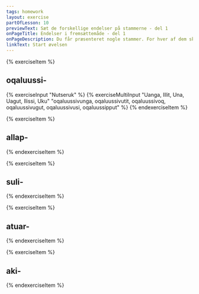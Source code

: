 ```yaml
---
tags: homework
layout: exercise
partOfLesson: 10
previewText: Sæt de forskellige endelser på stammerne - del 1
onPageTitle: Endelser i fremsættemåde - del 1
onPageDescription: Du får præsenteret nogle stammer. For hver af dem skal du skrive hele ordet med hver personendelse i fremsættemåde, samt oversættelsen af stammen
linkText: Start øvelsen
---
```


{% exerciseItem %}

## oqaluussi-

{% exerciseInput "Nutseruk" %}
{% exerciseMultiInput "Uanga, Illit, Una, Uagut, Ilissi, Uku" "oqaluussivunga, oqaluussivutit, oqaluussivoq, oqaluussivugut, oqaluussivusi, oqaluussipput" %}
<feedback-message data-content="Oqaluussi- er en vokalstamme, derfor skal endelserne starte med V og det betyder: at forkynde"></feedback-message>
{% endexerciseItem %}

{% exerciseItem %}

## allap-
<single-input data-label="Nutseruk" ></single-input>
<multi-input data-labels="Uanga, Illit, Una, Uagut, Ilissi, Uku" data-validation="allappunga, allapputit, allappoq, allappugut, allappusi, allapput"></multi-input>
<feedback-message data-content="Allap- er en konsonantstamme, derfor skal endelserne starte med P og det betyder: at skrive"></feedback-message>
{% endexerciseItem %}

{% exerciseItem %}

## suli-
<single-input data-label="Nutseruk" ></single-input>
<multi-input data-labels="Uanga, Illit, Una, Uagut, Ilissi, Uku" data-validation="sulivunga, sulivutit, sulivoq, sulivugut, sulivusi, sulipput"></multi-input>
<feedback-message data-content="Suli- er en vokalstamme, derfor skal endelserne starte med V og det betyder: at arbejde"></feedback-message>
{% endexerciseItem %}

{% exerciseItem %}

## atuar-
<single-input data-label="Nutseruk" ></single-input>
<multi-input data-labels="Uanga, Illit, Una, Uagut, Ilissi, Uku" data-validation="atuarpunga, atuarputit, atuarpoq, atuarpugut, atuarpusi, atuarput"></multi-input>
<feedback-message data-content="Atuar- er en R-stamme, derfor skal endelserne starte med P og det betyder: at læse"></feedback-message>
{% endexerciseItem %}

{% exerciseItem %}

## aki-
<single-input data-label="Nutseruk" ></single-input>
<multi-input data-labels="Uanga, Illit, Una, Uagut, Ilissi, Uku" data-validation="akivunga, akivutit, akivoq, akivugut, akivusi, akipput"></multi-input>
<feedback-message data-content="Aki- er en vokalstamme, derfor skal endelserne starte med V og det betyder: at svare"></feedback-message>
{% endexerciseItem %}
